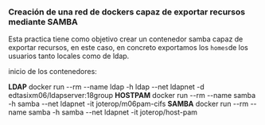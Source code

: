 ### Creación de una red de dockers capaz de exportar recursos mediante SAMBA

Esta practica tiene como objetivo crear un contenedor samba capaz de exportar recursos, en este caso, 
en concreto exportamos los `homes`de los usuarios tanto locales como de ldap.



inicio de los contenedores:


**LDAP** docker run --rm --name ldap -h ldap --net ldapnet -d edtasixm06/ldapserver:18group
**HOSTPAM** docker run --rm --name samba -h samba --net ldapnet -it joterop/m06pam-cifs
**SAMBA** docker run --rm --name samba -h samba --net ldapnet -it joterop/host-pam



